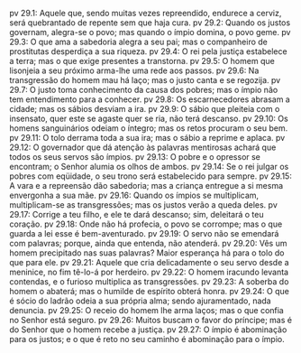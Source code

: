 pv 29.1: Aquele que, sendo muitas vezes repreendido, endurece a cerviz, será quebrantado de repente sem que haja cura.
pv 29.2: Quando os justos governam, alegra-se o povo; mas quando o ímpio domina, o povo geme.
pv 29.3: O que ama a sabedoria alegra a seu pai; mas o companheiro de prostitutas desperdiça a sua riqueza.
pv 29.4: O rei pela justiça estabelece a terra; mas o que exige presentes a transtorna.
pv 29.5: O homem que lisonjeia a seu próximo arma-lhe uma rede aos passos.
pv 29.6: Na transgressão do homem mau há laço; mas o justo canta e se regozija.
pv 29.7: O justo toma conhecimento da causa dos pobres; mas o ímpio não tem entendimento para a conhecer.
pv 29.8: Os escarnecedores abrasam a cidade; mas os sábios desviam a ira.
pv 29.9: O sábio que pleiteia com o insensato, quer este se agaste quer se ria, não terá descanso.
pv 29.10: Os homens sanguinários odeiam o íntegro; mas os retos procuram o seu bem.
pv 29.11: O tolo derrama toda a sua ira; mas o sábio a reprime e aplaca.
pv 29.12: O governador que dá atenção às palavras mentirosas achará que todos os seus servos são ímpios.
pv 29.13: O pobre e o opressor se encontram; o Senhor alumia os olhos de ambos.
pv 29.14: Se o rei julgar os pobres com eqüidade, o seu trono será estabelecido para sempre.
pv 29.15: A vara e a repreensão dão sabedoria; mas a criança entregue a si mesma envergonha a sua mãe.
pv 29.16: Quando os ímpios se multiplicam, multiplicam-se as transgressões; mas os justos verão a queda deles.
pv 29.17: Corrige a teu filho, e ele te dará descanso; sim, deleitará o teu coração.
pv 29.18: Onde não há profecia, o povo se corrompe; mas o que guarda a lei esse é bem-aventurado.
pv 29.19: O servo não se emendará com palavras; porque, ainda que entenda, não atenderá.
pv 29.20: Vês um homem precipitado nas suas palavras? Maior esperança há para o tolo do que para ele.
pv 29.21: Aquele que cria delicadamente o seu servo desde a meninice, no fim tê-lo-á por herdeiro.
pv 29.22: O homem iracundo levanta contendas, e o furioso multiplica as transgressões.
pv 29.23: A soberba do homem o abaterá; mas o humilde de espírito obterá honra.
pv 29.24: O que é sócio do ladrão odeia a sua própria alma; sendo ajuramentado, nada denuncia.
pv 29.25: O receio do homem lhe arma laços; mas o que confia no Senhor está seguro.
pv 29.26: Muitos buscam o favor do príncipe; mas é do Senhor que o homem recebe a justiça.
pv 29.27: O ímpio é abominação para os justos; e o que é reto no seu caminho é abominação para o ímpio.
